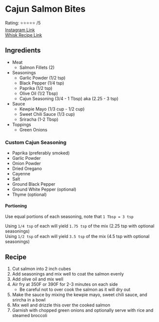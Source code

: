 # Cajun Salmon Bites
Rating: :star::star::star::star::star: /5  
[Instagram Link](https://www.instagram.com/reel/CjJTWWaNsax/?igshid=NjQxMzA2Mjk%3D)  
[Whisk Recipe Link](https://my.whisk.com/recipes/107a9f33ef648c04f3984724ed33f46bdf7)  

## Ingredients
- Meat
    - Salmon Fillets (2)
- Seasonings
    - Garlic Powder (1/2 tsp)
    - Black Pepper (1/4 tsp)
    - Paprika (1/2 tsp)
    - Olive Oil (1/2 Tbsp)
    - Cajun Seasoning (3/4 - 1 Tbsp) aka (2.25 - 3 tsp)
- Sauce
    - Kewpie Mayo (1/3 cup - 1/2 cup)
    - Sweet Chili Sauce (1/3 cup)
    - Sriracha (1-2 Tbsp)
- Toppings
    - Green Onions

### Custom Cajun Seasoning
- Paprika (preferably smoked)
- Garlic Powder
- Onion Powder
- Dried Oregano
- Cayenne
- Salt
- Ground Black Pepper
- Ground White Pepper (optional)
- Thyme (optional)

#### Portioning
Use equal portions of each seasoning, note that `1 Tbsp = 3 tsp`  
  
Using `1/4 tsp` of each will yield `1.75 tsp` of the mix (2.25 tsp with optional seasonings)  
Using `1/2 tsp` of each will yield `3.5 tsp` of the mix (4.5 tsp with optional seasonings)


## Recipe
1. Cut salmon into 2 inch cubes
2. Add seasonings and mix well to coat the salmon evenly
3. Add olive oil and mix well
4. Air fry at 350F or 390F for 2-3 minutes on each side
    - Be careful not to over cook the salmon as it will dry out
5. Make the sauce by mixing the kewpie mayo, sweet chili sauce, and srircha in a bowl
6. Mix well and drizzle this over the cooked salmon
7. Garnish with chopped green onions and optionally serve with rice and steamed broccoli
